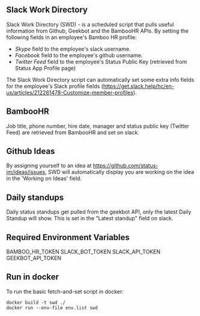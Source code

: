 ## Slack Work Directory

Slack Work Directory (SWD) - is a scheduled script that pulls useful information from Github, Geekbot and the BambooHR APIs.
By setting the following fields in an employee's Bamboo HR profile:

- _Skype_ field to the employee's slack username.
- _Facebook_ field to the employee's github username.
- _Twitter Feed_ field to the employee's Status Public Key (retrieved from Status App Profile page)

The Slack Work Directory script can automatically set some extra info fields for the employee's Slack profile fields (https://get.slack.help/hc/en-us/articles/212281478-Customize-member-profiles).

## BambooHR

Job title, phone number, hire date, manager and status public key (Twitter Feed) are retrieved from BambooHR and set on slack.

## Github Ideas

By assigning yourself to an idea at https://github.com/status-im/ideas/issues,
SWD will automatically display you are working on the idea in the 'Working on Ideas' field.

##  Daily standups

Daily status standups get pulled from the geekbot API, only the latest Daily Standup will show.
This is set in the "Latest standup" field on slack.

## Required Environment Variables

BAMBOO_HR_TOKEN
SLACK_BOT_TOKEN
SLACK_API_TOKEN
GEEKBOT_API_TOKEN

## Run in docker

To run the basic fetch-and-set script in docker:

```
docker build -t swd ./
docker run --env-file env.list swd
```
